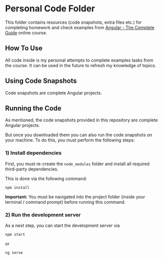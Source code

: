 # Personal Code Folder

This folder contains resources (code snapshots, extra files etc.) for completing homework and check
examples from [Angular - The Complete Guide](https://acad.link/angular) online course.

## How To Use

All code inside is my personal attempts to complete examples tasks from the course. It can be used in the future
to refresh my knowledge of topics. 

## Using Code Snapshots

Code snapshots are complete Angular projects.

## Running the Code

As mentioned, the code snapshots provided in this repository are complete Angular projects.

But once you downloaded them you can also run the code snapshots on your machine. To do this, you must perform the following steps:

### 1) Install dependencies

First, you must re-create the `node_modules` folder and install all required third-party dependencies.

This is done via the following command:

```shell
npm install
```

**Important:** You must be navigated into the project folder (inside your terminal / command prompt) before running this command.

### 2) Run the development server

As a next step, you can start the development server via

```shell
npm start
```

or 

```shell
ng serve
```
